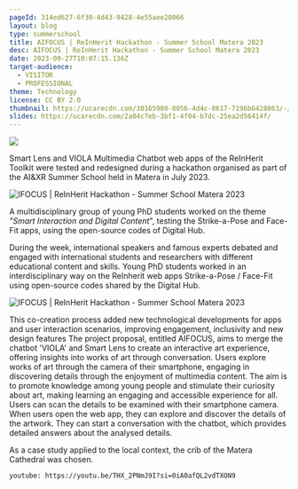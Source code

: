 ```yaml
---
pageId: 314ed627-6f30-4d43-9428-4e55aee28066
layout: blog
type: summerschool
title: AIFOCUS | ReInHerit Hackathon - Summer School Matera 2023
desc: AIFOCUS | ReInHerit Hackathon - Summer School Matera 2023
date: 2023-09-27T10:07:15.136Z
target-audience:
  - VISITOR
  - PROFESSIONAL
theme: Technology
license: CC BY 2.0
thumbnail: https://ucarecdn.com/30165980-8056-4d4c-8617-7196b6428863/-/crop/663x373/78,37/-/preview/
slides: https://ucarecdn.com/2a04c7eb-3bf1-4f04-b7dc-25ea2d56414f/
---
```

![](https://ucarecdn.com/f9336792-575e-47d8-bf68-85a6257801ae/)

Smart Lens and VIOLA Multimedia Chatbot web apps of the ReInHerit Toolkit were tested and redesigned during a hackathon organised as part of the AI&XR Summer School held in Matera in July 2023. 

![IFOCUS | ReInHerit Hackathon - Summer School Matera 2023](https://ucarecdn.com/b4140c6d-0058-45b1-a4d8-d7951736d43e/ "IFOCUS | ReInHerit Hackathon - Summer School Matera 2023")

A multidisciplinary group of young PhD students worked on the theme *"Smart Interaction and Digital Content*", testing the Strike-a-Pose and Face-Fit apps, using the open-source codes of Digital Hub. 

During the week, international speakers and famous experts debated and engaged with international students and researchers with different educational content and skills. Young PhD students worked in an interdisciplinary way on the ReInherit web apps Strike-a-Pose / Face-Fit using open-source codes shared by the Digital Hub. 

![IFOCUS | ReInHerit Hackathon - Summer School Matera 2023](https://ucarecdn.com/bd6ed277-b1a7-41b1-b776-b921209d9707/ "IFOCUS | ReInHerit Hackathon - Summer School Matera 2023")

This co-creation process added new technological developments for apps and user interaction scenarios, improving engagement, inclusivity and new design features The project proposal, entitled AIFOCUS, aims to merge the chatbot 'VIOLA' and Smart Lens to create an interactive art experience, offering insights into works of art through conversation. Users explore works of art through the camera of their smartphone, engaging in discovering details through the enjoyment of multimedia content. The aim is to promote knowledge among young people and stimulate their curiosity about art, making learning an engaging and accessible experience for all. Users can scan the details to be examined with their smartphone camera. When users open the web app, they can explore and discover the details of the artwork.  They can start a conversation with the chatbot, which provides detailed answers about the analysed details.

 As a case study applied to the local context, the crib of the Matera Cathedral was chosen.

`youtube: https://youtu.be/THX_2PNmJ9I?si=0iA0afQL2vdTXON9`